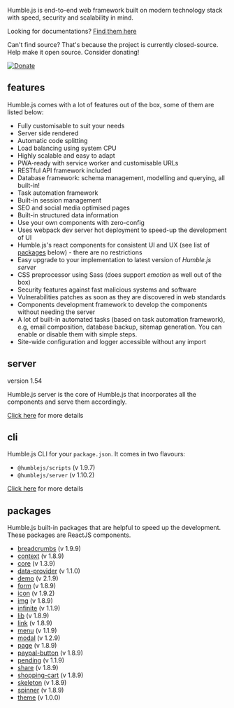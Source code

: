 Humble.js is end-to-end web framework built on modern technology stack with speed, security and scalability in mind.

Looking for documentations? [Find them here](/docs)

Can't find source? That's because the project is currently closed-source. Help make it open source. Consider donating!

[![Donate](https://ghdl.amrayn.com/donate.png?v2)](https://amrayn.com/donate)

## features

Humble.js comes with a lot of features out of the box, some of them are listed below:

* Fully customisable to suit your needs
* Server side rendered
* Automatic code splitting
* Load balancing using system CPU
* Highly scalable and easy to adapt
* PWA-ready with service worker and customisable URLs
* RESTful API framework included
* Database framework: schema management, modelling and querying, all built-in!
* Task automation framework
* Built-in session management
* SEO and social media optimised pages
* Built-in structured data information
* Use your own components with zero-config
* Uses webpack dev server hot deployment to speed-up the development of UI
* Humble.js's react components for consistent UI and UX (see list of [packages](/#packages) below) - there are no restrictions
* Easy upgrade to your implementation to latest version of _Humble.js server_
* CSS preprocessor using Sass (does support _emotion_ as well out of the box)
* Security features against fast malicious systems and software
* Vulnerabilities patches as soon as they are discovered in web standards
* Components development framework to develop the components without needing the server
* A lot of built-in automated tasks (based on task automation framework), e.g, email composition, database backup, sitemap generation. You can enable or disable them with simple steps.
* Site-wide configuration and logger accessible without any import

## server

version 1.54

Humble.js server is the core of Humble.js that incorporates all the components and serve them accordingly.

[Click here](/server) for more details

## cli

Humble.js CLI for your `package.json`. It comes in two flavours:

* `@humblejs/scripts` (v 1.9.7)
* `@humblejs/server` (v 1.10.2)

[Click here](/cli) for more details

## packages

Humble.js built-in packages that are helpful to speed up the development. These packages are ReactJS components.


 * [breadcrumbs](/pkg/breadcrumbs) (v 1.9.9)
 * [context](/pkg/context) (v 1.8.9)
 * [core](/pkg/core) (v 1.3.9)
 * [data-provider](/pkg/data-provider) (v 1.1.0)
 * [demo](/pkg/demo) (v 2.1.9)
 * [form](/pkg/form) (v 1.8.9)
 * [icon](/pkg/icon) (v 1.9.2)
 * [img](/pkg/img) (v 1.8.9)
 * [infinite](/pkg/infinite) (v 1.1.9)
 * [lib](/pkg/lib) (v 1.8.9)
 * [link](/pkg/link) (v 1.8.9)
 * [menu](/pkg/menu) (v 1.1.9)
 * [modal](/pkg/modal) (v 1.2.9)
 * [page](/pkg/page) (v 1.8.9)
 * [paypal-button](/pkg/paypal-button) (v 1.8.9)
 * [pending](/pkg/pending) (v 1.1.9)
 * [share](/pkg/share) (v 1.8.9)
 * [shopping-cart](/pkg/shopping-cart) (v 1.8.9)
 * [skeleton](/pkg/skeleton) (v 1.8.9)
 * [spinner](/pkg/spinner) (v 1.8.9)
 * [theme](/pkg/theme) (v 1.0.0)
